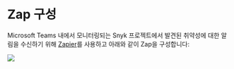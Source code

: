 # Zap 구성

Microsoft Teams 내에서 모니터링되는 Snyk 프로젝트에서 발견된 취약성에 대한 알림을 수신하기 위해 [Zapier](https://zapier.com/)를 사용하고 아래와 같이 Zap을 구성합니다:

![](https://partner-workshop-assets.s3.us-east-2.amazonaws.com/zappier-flow.png)
